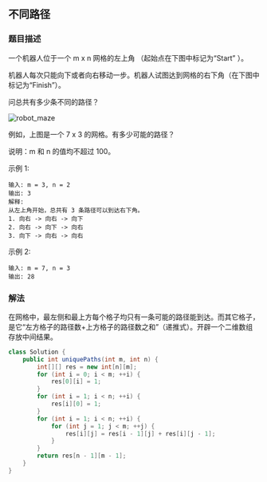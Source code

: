## 不同路径
### 题目描述

一个机器人位于一个 m x n 网格的左上角 （起始点在下图中标记为“Start” ）。

机器人每次只能向下或者向右移动一步。机器人试图达到网格的右下角（在下图中标记为“Finish”）。

问总共有多少条不同的路径？

![robot_maze](http://p9ucdlghd.bkt.clouddn.com/robot_maze.png)

例如，上图是一个 7 x 3 的网格。有多少可能的路径？

说明：m 和 n 的值均不超过 100。

示例 1:
```
输入: m = 3, n = 2
输出: 3
解释:
从左上角开始，总共有 3 条路径可以到达右下角。
1. 向右 -> 向右 -> 向下
2. 向右 -> 向下 -> 向右
3. 向下 -> 向右 -> 向右
```

示例 2:
```
输入: m = 7, n = 3
输出: 28
```

### 解法
在网格中，最左侧和最上方每个格子均只有一条可能的路径能到达。而其它格子，是它“左方格子的路径数+上方格子的路径数之和”（递推式）。开辟一个二维数组存放中间结果。

```java
class Solution {
    public int uniquePaths(int m, int n) {
        int[][] res = new int[n][m];
        for (int i = 0; i < m; ++i) {
            res[0][i] = 1;
        }
        for (int i = 1; i < n; ++i) {
            res[i][0] = 1;
        }
        for (int i = 1; i < n; ++i) {
            for (int j = 1; j < m; ++j) {
                res[i][j] = res[i - 1][j] + res[i][j - 1];
            }
        }
        return res[n - 1][m - 1];
    }
}
```